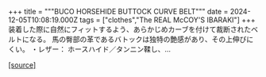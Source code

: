 +++
title = """BUCO HORSEHIDE BUTTOCK CURVE BELT"""
date = 2024-12-05T10:08:19.000Z
tags = ["clothes","The REAL McCOY'S IBARAKI"]
+++
装着した際に自然にフィットするよう、あらかじめカーブを付けて裁断されたベルトになる。 馬の臀部の革であるバトックは独特の艶感があり、その上伸びにくい。 ・レザー： ホースハイド／タンニン鞣し、...

[[source]](https://the-realmccoys.ocnk.net/product/1479)
